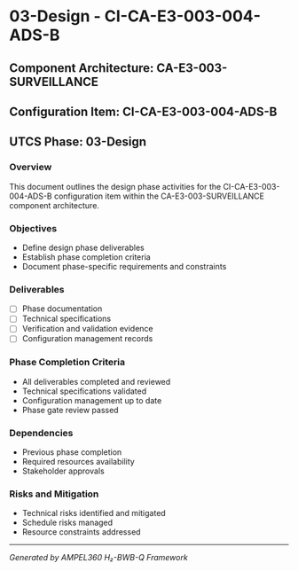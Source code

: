 # 03-Design - CI-CA-E3-003-004-ADS-B

## Component Architecture: CA-E3-003-SURVEILLANCE
## Configuration Item: CI-CA-E3-003-004-ADS-B
## UTCS Phase: 03-Design

### Overview
This document outlines the design phase activities for the CI-CA-E3-003-004-ADS-B configuration item within the CA-E3-003-SURVEILLANCE component architecture.

### Objectives
- Define design phase deliverables
- Establish phase completion criteria
- Document phase-specific requirements and constraints

### Deliverables
- [ ] Phase documentation
- [ ] Technical specifications
- [ ] Verification and validation evidence
- [ ] Configuration management records

### Phase Completion Criteria
- All deliverables completed and reviewed
- Technical specifications validated
- Configuration management up to date
- Phase gate review passed

### Dependencies
- Previous phase completion
- Required resources availability
- Stakeholder approvals

### Risks and Mitigation
- Technical risks identified and mitigated
- Schedule risks managed
- Resource constraints addressed

---
*Generated by AMPEL360 H₂-BWB-Q Framework*
